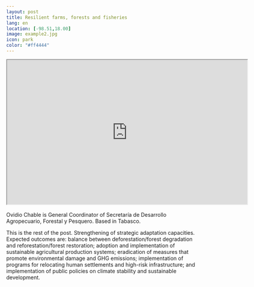 ```yaml
--- 
layout: post 
title: Resilient farms, forests and fisheries
lang: en
location: [-98.51,18.00]
image: example2.jpg
icon: park
color: "#ff4444"
--- 
```


<p>

<iframe src="https://docs.google.com/file/d/0B8U6aNxb0RPtbkpPMHF1VlJVSHc/preview" width="640" height="385"></iframe><br><br>
	Ovidio Chable is General Coordinator of Secretaría de Desarrollo Agropecuario, Forestal y Pesquero. Based in Tabasco.

</p>
<p >
	This is the rest of the post. Strengthening of strategic adaptation capacities. Expected outcomes are: balance between deforestation/forest degradation and reforestation/forest restoration; adoption and implementation of sustainable agricultural production systems; eradication of measures that promote environmental damage and GHG emissions; implementation of programs for relocating human settlements and high-risk infrastructure; and implementation of public policies on climate stability and sustainable development.
</p>

